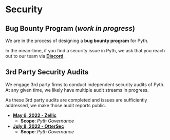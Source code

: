 # Security

## Bug Bounty Program (*work in progress*)

We are in the process of designing a **bug bounty program** for Pyth.

In the mean-time, if you find a security issue in Pyth, we ask that you reach out to our team via **[Discord](https://discord.com/invite/pythnetwork)**.

## 3rd Party Security Audits

We engage 3rd party firms to conduct independent security audits of Pyth.  At any given time, we likely have multiple audit streams in progress.

As these 3rd party audits are completed and issues are sufficiently addressed, we make those audit reports public.

- **[May 6, 2022 - Zellic](https://github.com/pyth-network/audit-reports/blob/main/2022_05_06/pyth_governance_zellic.pdf)**
    - **Scope**: *Pyth Governance*
- **[July 8, 2022 - OtterSec](https://github.com/pyth-network/audit-reports/blob/main/2022_07_08/pyth-governance-ottersec.pdf)**
    - **Scope**: *Pyth Governance*
